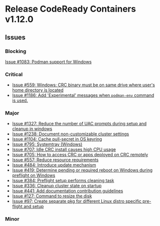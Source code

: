 Release CodeReady Containers v1.12.0
==========

## Issues

### Blocking
[Issue #1083: Podman support for Windows](https://github.com/code-ready/crc/issues/1083)

### Critical

- [Issue #559: Windows: CRC binary must be on same drive where user's home directory is located](https://github.com/code-ready/crc/issues/559)
- [Issue #1186: Add 'Experimental' messages when `podman-env` command is used.](https://github.com/code-ready/crc/issues/1186)

### Major

- [Issue #1327: Reduce the number of UAC prompts during setup and cleanup in windows](https://github.com/code-ready/crc/issues/1327)
- [Issue #1238: Document non-customizable cluster settings](https://github.com/code-ready/crc/issues/1238)
- [Issue #1104: Cache pull-secret in OS keyring](https://github.com/code-ready/crc/issues/1104)
- [Issue #795: Systemtray (Windows)](https://github.com/code-ready/crc/issues/795)
- [Issue #707: Idle CRC install causes high CPU usage](https://github.com/code-ready/crc/issues/707)
- [Issue #705: How to access CRC or apps deployed on CRC remotely](https://github.com/code-ready/crc/issues/705)
- [Issue #557: Reduce resource requirements](https://github.com/code-ready/crc/issues/557)
- [Issue #484: Introduce update mechanism](https://github.com/code-ready/crc/issues/484)
- [Issue #419: Determine pending or required reboot on Windows during preflight on Windows](https://github.com/code-ready/crc/issues/419)
- [Issue #384: Preflight setup performs cleaning task](https://github.com/code-ready/crc/issues/348)
- [Issue #336: Cleanup cluster state on startup](https://github.com/code-ready/crc/issues/336)
- [Issue #441: Add documentation contribution guidelines](https://github.com/code-ready/crc/issues/141)
- [Issue #127: Command to resize the disk](https://github.com/code-ready/crc/issues/127)
- [Issue #97: Create separate pkg for different Linux distro specific pre-flight and setup](https://github.com/code-ready/crc/issues/97)

### Minor
